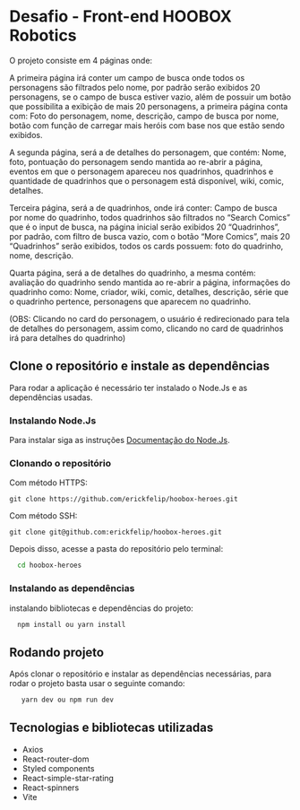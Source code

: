 # Desafio - Front-end HOOBOX Robotics 

O projeto consiste em 4 páginas onde: 

A primeira página irá conter um campo de busca onde todos os personagens são filtrados pelo nome, por padrão serão exibidos 20 personagens, se o campo de busca estiver vazio, além de possuir um botão que possibilita a exibição de mais 20 personagens, a primeira página conta com: Foto do personagem, nome, descrição, campo de busca por nome, botão com função de carregar mais heróis com base nos que estão sendo exibidos.

A segunda página, será a de detalhes do personagem, que contém: Nome, foto, pontuação do personagem sendo mantida ao re-abrir a página, eventos em que o personagem apareceu nos quadrinhos, quadrinhos e quantidade de quadrinhos que o personagem está disponível, wiki, comic, detalhes. 

Terceira página, será a de quadrinhos, onde irá conter: Campo de busca por nome do quadrinho, todos quadrinhos são filtrados no “Search Comics” que é o input de busca, na página inicial serão exibidos 20 “Quadrinhos”, por padrão, com filtro de busca vazio, com o botão “More Comics”, mais 20 “Quadrinhos” serão exibidos, todos os cards possuem: foto do quadrinho, nome, descrição. 

Quarta página, será a de detalhes do quadrinho, a mesma contém: avaliação do quadrinho sendo mantida ao re-abrir a página, informações do quadrinho como: Nome, criador, wiki, comic, detalhes, descrição, série que o quadrinho pertence, personagens que aparecem no quadrinho.

(OBS: Clicando no card do personagem, o usuário é redirecionado para tela de detalhes do personagem, assim como, clicando no card de quadrinhos irá para detalhes do quadrinho)

## Clone o repositório e instale as dependências

Para rodar a aplicação é necessário ter instalado o Node.Js e as dependências usadas.

### Instalando Node.Js

Para instalar siga as instruções [Documentação do Node.Js](https://nodejs.org/pt-br/download/).

### Clonando o repositório

Com método HTTPS:

```git
git clone https://github.com/erickfelip/hoobox-heroes.git
```

Com método SSH:

```git
git clone git@github.com:erickfelip/hoobox-heroes.git
```

Depois disso, acesse a pasta do repositório pelo terminal:

```bash
  cd hoobox-heroes
```

### Instalando as dependências

instalando bibliotecas e dependências do projeto:

```bash
  npm install ou yarn install
```

## Rodando projeto

Após clonar o repositório e instalar as dependências necessárias, para rodar o projeto basta usar o seguinte comando:

```bash
   yarn dev ou npm run dev
```

## Tecnologias e bibliotecas utilizadas

- Axios
- React-router-dom
- Styled components
- React-simple-star-rating
- React-spinners
- Vite
 
